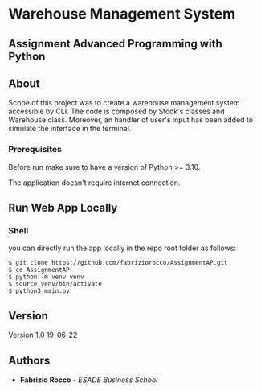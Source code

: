 # Warehouse Management System

## Assignment Advanced Programming with Python

## About
Scope of this project was to create a warehouse management system accessible by CLI. The code is composed by Stock's classes and Warehouse class. Moreover, an handler of user's input has been added to simulate the interface in the terminal.

### Prerequisites

Before run make sure to have a version of Python >= 3.10.

The application doesn't require internet connection.

## Run Web App Locally 

### Shell

you can directly run the app locally in the repo root folder as follows:

```shell
$ git clone https://github.com/fabriziorocco/AssignmentAP.git
$ cd AssignmentAP
$ python -m venv venv
$ source venv/bin/activate
$ python3 main.py
```


## Version

Version 1.0 19-06-22

## Authors

* **Fabrizio Rocco** - *ESADE Business School*
